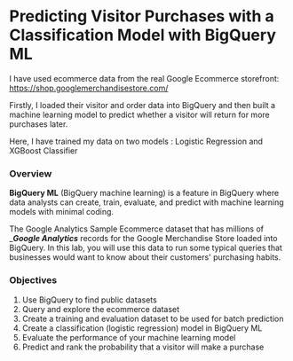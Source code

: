 # Predicting Visitor Purchases with a Classification Model with BigQuery ML
I have used ecommerce data from the real Google Ecommerce storefront: https://shop.googlemerchandisestore.com/ 

Firstly, I loaded their visitor and order data into BigQuery and then built a machine learning model to predict whether a visitor will return for more purchases later.

Here, I have trained my data on two models : Logistic Regression and XGBoost Classifier

### Overview

__BigQuery ML__ (BigQuery machine learning) is a feature in BigQuery where data analysts can create, train, evaluate, and predict with machine learning models with minimal coding.

The Google Analytics Sample Ecommerce dataset that has millions of ____Google Analytics___ records for the Google Merchandise Store loaded into BigQuery. In this lab, you will use this data to run some typical queries that businesses would want to know about their customers' purchasing habits.

### Objectives
 1. Use BigQuery to find public datasets
 2. Query and explore the ecommerce dataset
 3. Create a training and evaluation dataset to be used for batch prediction
 4. Create a classification (logistic regression) model in BigQuery ML
 5. Evaluate the performance of your machine learning model
 6. Predict and rank the probability that a visitor will make a purchase
